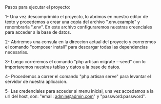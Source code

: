 
Pasos para ejecutar el proyecto:

1- Una vez descomprimido el proyecto, lo abrimos en nuestro editor de texto y procedemos a crear una copia del archivo ".env.example" y renombrarla ".env". En este archivo configuraremos nuestras creenciales para acceder a la base de datos.

2- Abriremos una consula en la direccion actual del proyecto y correremos el comando "composer install" para descargar todas las dependencias necesarias.

3- Luego correremos el comando "php artisan migrate --seed" con lo importaremos nuestras tablas y datos a la base de datos.

4- Procedemos a correr el comando "php artisan serve" para levantar el servidor de nuestra aplicacion.

5- Las credenciales para acceder al menu inicial, una vez accedamos a la url del host, son: "email: admin@admin.com" y "password:password".
